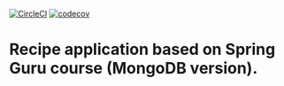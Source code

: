 [![CircleCI](https://circleci.com/gh/digid0c/spring_guru_recipe_app_mongo.svg?style=svg)](https://circleci.com/gh/digid0c/spring_guru_recipe_app_mongo)
[![codecov](https://codecov.io/gh/digid0c/spring_guru_recipe_app_mongo/branch/master/graph/badge.svg)](https://codecov.io/gh/digid0c/spring_guru_recipe_app_mongo)

# Recipe application based on Spring Guru course (MongoDB version).
